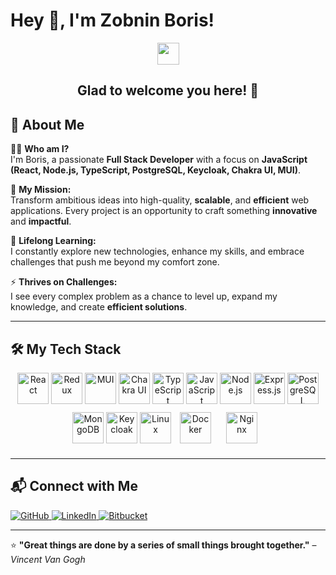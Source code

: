 # Hey 👋, I'm Zobnin Boris!  

<div align="center">
  <img src="https://media.giphy.com/media/hvRJCLFzcasrR4ia7z/giphy.gif" width="35">
  <h2>Glad to welcome you here! 👋</h2>
</div>

## 🚀 About Me  

👨‍💻 **Who am I?**  
I'm Boris, a passionate **Full Stack Developer** with a focus on **JavaScript (React, Node.js, TypeScript, PostgreSQL, Keycloak, Chakra UI, MUI)**.  

🎯 **My Mission:**  
Transform ambitious ideas into high-quality, **scalable**, and **efficient** web applications. Every project is an opportunity to craft something **innovative** and **impactful**.

📖 **Lifelong Learning:**  
I constantly explore new technologies, enhance my skills, and embrace challenges that push me beyond my comfort zone.

⚡ **Thrives on Challenges:**  
I see every complex problem as a chance to level up, expand my knowledge, and create **efficient solutions**.

---

## 🛠 My Tech Stack  

<div align="center">  
  <a href="https://reactjs.org/" target="_blank"><img src="https://profilinator.rishav.dev/skills-assets/react-original-wordmark.svg" alt="React" height="50" /></a>
  <a href="https://redux.js.org/" target="_blank"><img src="https://profilinator.rishav.dev/skills-assets/redux-original.svg" alt="Redux" height="50" /></a>
  <a href="https://mui.com/" target="_blank"><img src="https://mui.com/static/logo.png" alt="MUI" height="50" /></a>
  <a href="https://chakra-ui.com/" target="_blank"><img src="https://chakra-ui.com/favicon.ico" alt="Chakra UI" height="50" /></a>
  <a href="https://www.typescriptlang.org/" target="_blank"><img src="https://profilinator.rishav.dev/skills-assets/typescript-original.svg" alt="TypeScript" height="50" /></a>
  <a href="https://www.javascript.com/" target="_blank"><img src="https://profilinator.rishav.dev/skills-assets/javascript-original.svg" alt="JavaScript" height="50" /></a>
  <a href="https://nodejs.org/" target="_blank"><img src="https://profilinator.rishav.dev/skills-assets/nodejs-original-wordmark.svg" alt="Node.js" height="50" /></a>
  <a href="https://expressjs.com/" target="_blank"><img src="https://profilinator.rishav.dev/skills-assets/express-original-wordmark.svg" alt="Express.js" height="50" /></a>
  <a href="https://www.postgresql.org/" target="_blank"><img src="https://profilinator.rishav.dev/skills-assets/postgresql-original-wordmark.svg" alt="PostgreSQL" height="50" /></a>
  <a href="https://www.mongodb.com/" target="_blank"><img src="https://profilinator.rishav.dev/skills-assets/mongodb-original-wordmark.svg" alt="MongoDB" height="50" /></a>
  <a href="https://www.keycloak.org/" target="_blank"><img src="https://avatars.githubusercontent.com/u/4921466?s=200&v=4" alt="Keycloak" height="50" /></a>
  <a href="https://www.linux.org/" target="_blank"><img src="https://profilinator.rishav.dev/skills-assets/linux-original.svg" alt="Linux" height="50" /></a>
  <a href="https://www.docker.com/" target="_blank"><img style="margin: 10px" src="https://cdn.jsdelivr.net/gh/devicons/devicon/icons/docker/docker-original.svg" alt="Docker" height="50" /></a>
  <a href="https://www.nginx.com/" target="_blank"><img style="margin: 10px" src="https://profilinator.rishav.dev/skills-assets/nginx-original.svg" alt="Nginx" height="50" /></a>
</div>

---

## 📬 Connect with Me  

<div align="left">
  <a href="https://github.com/BorisZo" target="_blank">
    <img src="https://img.shields.io/badge/GitHub-100000?style=for-the-badge&logo=github&logoColor=white" alt="GitHub" />
  </a>
  
  <a href="https://www.linkedin.com/in/boris-zobnin-1a47a82b3/" target="_blank">
    <img src="https://img.shields.io/badge/LinkedIn-0077B5?style=for-the-badge&logo=linkedin&logoColor=white" alt="LinkedIn" />
  </a>
  
  <a href="https://bitbucket.org/boris-workspace/workspace/repositories/" target="_blank">
    <img src="https://img.shields.io/badge/Bitbucket-0052CC?style=for-the-badge&logo=bitbucket&logoColor=white" alt="Bitbucket" />
  </a>
</div>

---

⭐ **"Great things are done by a series of small things brought together."** – _Vincent Van Gogh_
